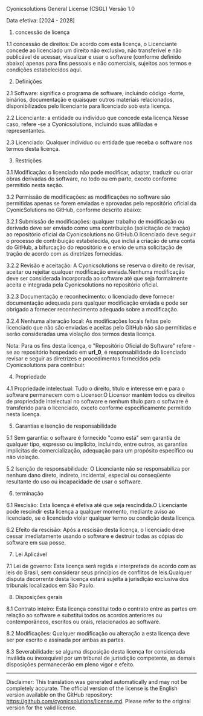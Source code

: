 Cyonicsolutions General License (CSGL)
Versão 1.0

Data efetiva: [2024 - 2028]

1. concessão de licença

1.1 concessão de direitos: De acordo com esta licença, o Licenciante concede ao licenciado um direito não exclusivo, não transferível e não publicável de acessar, visualizar e usar o software (conforme definido abaixo) apenas para fins pessoais e não comerciais, sujeitos aos termos e condições estabelecidos aqui.

2. Definições

2.1 Software: significa o programa de software, incluindo código -fonte, binários, documentação e quaisquer outros materiais relacionados, disponibilizados pelo licenciante para licenciado sob esta licença.

2.2 Licenciante: a entidade ou indivíduo que concede esta licença.Nesse caso, refere -se a Cyonicsolutions, incluindo suas afiliadas e representantes.

2.3 Licenciado: Qualquer indivíduo ou entidade que receba o software nos termos desta licença.

3. Restrições

3.1 Modificação: o licenciado não pode modificar, adaptar, traduzir ou criar obras derivadas do software, no todo ou em parte, exceto conforme permitido nesta seção.

3.2 Permissão de modificações: as modificações no software são permitidas apenas se forem enviadas e aprovadas pelo repositório oficial da CyonicSolutions no GitHub, conforme descrito abaixo:

3.2.1 Submissão de modificações: qualquer trabalho de modificação ou derivado deve ser enviado como uma contribuição (solicitação de tração) ao repositório oficial da Cyonicsolutions no GitHub.O licenciado deve seguir o processo de contribuição estabelecida, que inclui a criação de uma conta do GitHub, a bifurcação do repositório e o envio de uma solicitação de tração de acordo com as diretrizes fornecidas.

3.2.2 Revisão e aceitação: A Cyonicsolutions se reserva o direito de revisar, aceitar ou rejeitar qualquer modificação enviada.Nenhuma modificação deve ser considerada incorporada ao software até que seja formalmente aceita e integrada pela Cyonicsolutions no repositório oficial.

3.2.3 Documentação e reconhecimento: o licenciado deve fornecer documentação adequada para qualquer modificação enviada e pode ser obrigado a fornecer reconhecimento adequado sobre a modificação.

3.2.4 Nenhuma alteração local: As modificações locais feitas pelo licenciado que não são enviadas e aceitas pelo GitHub não são permitidas e serão consideradas uma violação dos termos desta licença.

Nota: Para os fins desta licença, o "Repositório Oficial do Software" refere -se ao repositório hospedado em __url_0__, é responsabilidade do licenciado revisar e seguir as diretrizes e procedimentos fornecidos pela Cyonicsolutions para contribuir.

4. Propriedade

4.1 Propriedade intelectual: Tudo o direito, título e interesse em e para o software permanecem com o Licensor.O Licensor mantém todos os direitos de propriedade intelectual no software e nenhum título para o software é transferido para o licenciado, exceto conforme especificamente permitido nesta licença.

5. Garantias e isenção de responsabilidade

5.1 Sem garantia: o software é fornecido "como está" sem garantia de qualquer tipo, expresso ou implícito, incluindo, entre outros, as garantias implícitas de comercialização, adequação para um propósito específico ou não violação.

5.2 Isenção de responsabilidade: O Licenciante não se responsabiliza por nenhum dano direto, indireto, incidental, especial ou conseqüente resultante do uso ou incapacidade de usar o software.

6. terminação

6.1 Rescisão: Esta licença é efetiva até que seja rescindida.O Licenciante pode rescindir esta licença a qualquer momento, mediante aviso ao licenciado, se o licenciado violar qualquer termo ou condição desta licença.

6.2 Efeito da rescisão: Após a rescisão desta licença, o licenciado deve cessar imediatamente usando o software e destruir todas as cópias do software em sua posse.

7. Lei Aplicável

7.1 Lei de governo: Esta licença será regida e interpretada de acordo com as leis do Brasil, sem considerar seus princípios de conflitos de leis.Qualquer disputa decorrente desta licença estará sujeita à jurisdição exclusiva dos tribunais localizados em São Paulo.

8. Disposições gerais

8.1 Contrato inteiro: Esta licença constitui todo o contrato entre as partes em relação ao software e substitui todos os acordos anteriores ou contemporâneos, escritos ou orais, relacionados ao software.

8.2 Modificações: Qualquer modificação ou alteração a esta licença deve ser por escrito e assinada por ambas as partes.

8.3 Severabilidade: se alguma disposição desta licença for considerada inválida ou inexequível por um tribunal de jurisdição competente, as demais disposições permanecerão em pleno vigor e efeito.

---
Disclaimer: This translation was generated automatically and may not be completely accurate. The official version of the license is the English version available on the GitHub repository: https://github.com/cyonicsolutions/license.md. Please refer to the original version for the valid license.